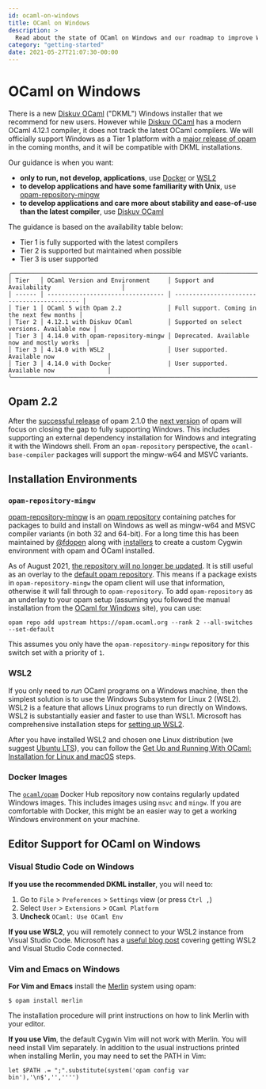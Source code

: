 ```yaml
---
id: ocaml-on-windows
title: OCaml on Windows
description: >
  Read about the state of OCaml on Windows and our roadmap to improve Windows support.
category: "getting-started"
date: 2021-05-27T21:07:30-00:00
---
```


# OCaml on Windows

There is a new [Diskuv OCaml][DKML] ("DKML") Windows
installer that we recommend for new users. However while [Diskuv OCaml][DKML] has a modern OCaml 4.12.1 compiler,
it does not track the latest OCaml compilers. We will officially support Windows as a Tier 1
platform with a [major release of opam](#opam-22) in the coming months, and it will be compatible with
DKML installations.

[DKML]: https://github.com/diskuv/dkml-installer-ocaml#readme

Our guidance is when you want:

* **only to run, not develop, applications**, use [Docker](#docker-images) or [WSL2](#wsl2)
* **to develop applications and have some familiarity with Unix**, use [opam-repository-mingw](#opam-repository-mingw)
* **to develop applications and care more about stability and ease-of-use than the latest compiler**, use [Diskuv OCaml](/docs/up-and-running)

The guidance is based on the availability table below:
* Tier 1 is fully supported with the latest compilers
* Tier 2 is supported but maintained when possible
* Tier 3 is user supported

```
╭──────────────────────────────────────────────────────────────────────────────────────────╮
│ Tier   │ OCaml Version and Environment     │ Support and Availability                    │
│ ------ │ --------------------------------- │ ------------------------------------------- │
│ Tier 1 │ OCaml 5 with Opam 2.2             │ Full support. Coming in the next few months │
│ Tier 2 │ 4.12.1 with Diskuv OCaml          │ Supported on select versions. Available now │
│ Tier 3 │ 4.14.0 with opam-repository-mingw │ Deprecated. Available now and mostly works  │
│ Tier 3 │ 4.14.0 with WSL2                  │ User supported. Available now               │
│ Tier 3 │ 4.14.0 with Docker                | User supported. Available now               │
╰──────────────────────────────────────────────────────────────────────────────────────────╯
```

## Opam 2.2

After the [successful release](https://github.com/ocaml/opam/releases/tag/2.1.0)
of opam 2.1.0 the [next version](https://github.com/ocaml/opam/projects/2) of
opam will focus on closing the gap to fully supporting Windows. This includes
supporting an external dependency installation for Windows and integrating it with the
Windows shell. From an `opam-repository` perspective, the `ocaml-base-compiler`
packages will support the mingw-w64 and MSVC variants.

## Installation Environments

### `opam-repository-mingw`

[opam-repository-mingw](https://github.com/fdopen/opam-repository-mingw) is an
[opam repository](https://opam.ocaml.org/doc/Manual.html#Repositories)
containing patches for packages to build and install on Windows as well as
mingw-w64 and MSVC compiler variants (in both 32 and 64-bit). For a long time this has been
maintained by [@fdopen](https://fdopen.github.io/opam-repository-mingw/) along
with [installers](https://fdopen.github.io/opam-repository-mingw/installation/)
to create a custom Cygwin environment with opam and OCaml installed.

As of August 2021, [the repository will no longer be updated](https://fdopen.github.io/opam-repository-mingw/2021/02/26/repo-discontinued/). It is still useful as an overlay to
the [default opam repository](https://github.com/ocaml/opam-repository). This
means if a package exists in `opam-repository-mingw` the opam client will use
that information, otherwise it will fall through to `opam-repository`. To add
`opam-repository` as an underlay to your opam setup (assuming you followed the
manual installation from the [OCaml for Windows](https://fdopen.github.io/opam-repository-mingw/installation/)
site), you can use:

```
opam repo add upstream https://opam.ocaml.org --rank 2 --all-switches --set-default
```

This assumes you only have the `opam-repository-mingw` repository for this switch set with
a priority of `1`.

### WSL2

If you only need to _run_ OCaml programs on a Windows machine, then the simplest solution is to use the Windows Subsystem for Linux 2 (WSL2). WSL2 is a feature that allows Linux programs to run directly on Windows. WSL2 is substantially easier and faster to use than WSL1. Microsoft has comprehensive installation steps for [setting up WSL2](https://docs.microsoft.com/en-us/windows/wsl/install-win10).

After you have installed WSL2 and chosen one Linux distribution (we suggest [Ubuntu LTS](https://apps.microsoft.com/store/detail/ubuntu/9PDXGNCFSCZV?hl=en-us&gl=US)), you can follow the
[Get Up and Running With OCaml: Installation for Linux and macOS](/docs/up-and-running) steps.

### Docker Images

The [`ocaml/opam`](https://hub.docker.com/r/ocaml/opam) Docker Hub repository
now contains regularly updated Windows images. This includes images using
`msvc` and `mingw`. If you are comfortable with Docker, this might be an
easier way to get a working Windows environment on your machine.

## Editor Support for OCaml on Windows

### Visual Studio Code on Windows

**If you use the recommended DKML installer**, you will need to:
1. Go to `File` > `Preferences` > `Settings` view (or press `Ctrl ,`)
2. Select `User` > `Extensions` > `OCaml Platform`
3. **Uncheck** `OCaml: Use OCaml Env`

**If you use WSL2**, you will remotely connect to your WSL2 instance from
Visual Studio Code. Microsoft has a [useful blog post](https://code.visualstudio.com/blogs/2019/09/03/wsl2)
covering getting WSL2 and Visual Studio Code connected.

### Vim and Emacs on Windows

**For Vim and Emacs** install the [Merlin](https://github.com/ocaml/merlin)
system using opam:

```console
$ opam install merlin
```

The installation procedure will print instructions on how to link Merlin with
your editor.

**If you use Vim**, the default Cygwin Vim will not work with
Merlin. You will need install Vim separately. In addition to the usual
instructions printed when installing Merlin, you may need to set the PATH in
Vim:

```vim
let $PATH .= ";".substitute(system('opam config var bin'),'\n$','','''')
```
